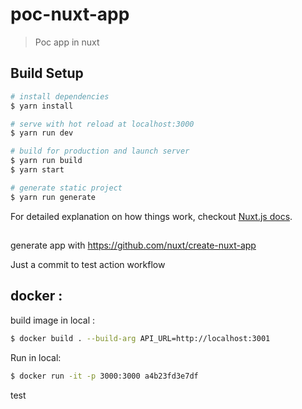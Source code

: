 # poc-nuxt-app

> Poc app in nuxt

## Build Setup

``` bash
# install dependencies
$ yarn install

# serve with hot reload at localhost:3000
$ yarn run dev

# build for production and launch server
$ yarn run build
$ yarn start

# generate static project
$ yarn run generate
```

For detailed explanation on how things work, checkout [Nuxt.js docs](https://nuxtjs.org).

##

generate app with https://github.com/nuxt/create-nuxt-app

Just a commit to test action workflow

## docker :
build image in local :  
```bash
$ docker build . --build-arg API_URL=http://localhost:3001
```

Run in local:  
```bash
$ docker run -it -p 3000:3000 a4b23fd3e7df
```
test
